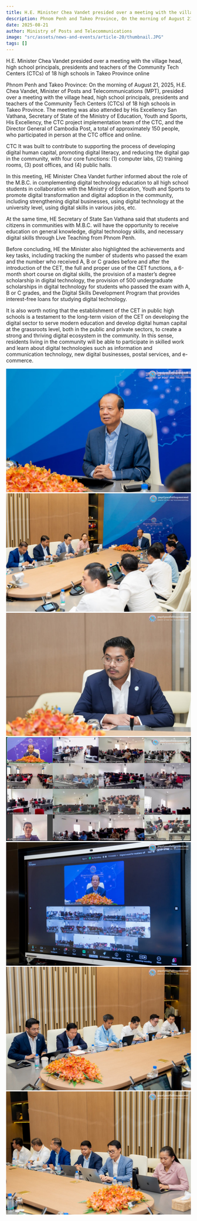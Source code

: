 ```yaml
---
title: H.E. Minister Chea Vandet presided over a meeting with the village head, high school principals, presidents and teachers of the Community Tech Centers (CTCs) of 18 high schools in Takeo Province online.
description: Phnom Penh and Takeo Province, On the morning of August 21, 2025, H.E. Chea Vandet, Minister of Posts and Telecommunications (MPT), presided over a meeting with the village head, high school principals, presidents and teachers of the Community Tech Centers (CTCs) of 18 high schools in Takeo Province. The meeting was also attended by His Excellency San Vathana, Secretary of State of the Ministry of Education, Youth and Sports, His Excellency, the CTC project implementation team of the CTC, and the Director General of Cambodia Post, a total of approximately 150 people, who participated in person at the CTC office and online.
date: 2025-08-21
author: Ministry of Posts and Telecommunications
image: "src/assets/news-and-events/article-20/thumbnail.JPG"
tags: []
---
```

H.E. Minister Chea Vandet presided over a meeting with the village head, high school principals, presidents and teachers of the Community Tech Centers (CTCs) of 18 high schools in Takeo Province online

Phnom Penh and Takeo Province: On the morning of August 21, 2025, H.E. Chea Vandet, Minister of Posts and Telecommunications (MPT), presided over a meeting with the village head, high school principals, presidents and teachers of the Community Tech Centers (CTCs) of 18 high schools in Takeo Province. The meeting was also attended by His Excellency San Vathana, Secretary of State of the Ministry of Education, Youth and Sports, His Excellency, the CTC project implementation team of the CTC, and the Director General of Cambodia Post, a total of approximately 150 people, who participated in person at the CTC office and online.

CTC It was built to contribute to supporting the process of developing digital human capital, promoting digital literacy, and reducing the digital gap in the community, with four core functions: (1) computer labs, (2) training rooms, (3) post offices, and (4) public halls.

In this meeting, HE Minister Chea Vandet further informed about the role of the M.B.C. in complementing digital technology education to all high school students in collaboration with the Ministry of Education, Youth and Sports to promote digital transformation and digital adoption in the community, including strengthening digital businesses, using digital technology at the university level, using digital skills in various jobs, etc.

At the same time, HE Secretary of State San Vathana said that students and citizens in communities with M.B.C. will have the opportunity to receive education on general knowledge, digital technology skills, and necessary digital skills through Live Teaching from Phnom Penh.

Before concluding, HE the Minister also highlighted the achievements and key tasks, including tracking the number of students who passed the exam and the number who received A, B or C grades before and after the introduction of the CET, the full and proper use of the CET functions, a 6-month short course on digital skills, the provision of a master’s degree scholarship in digital technology, the provision of 500 undergraduate scholarships in digital technology for students who passed the exam with A, B or C grades, and the Digital Skills Development Program that provides interest-free loans for studying digital technology.

It is also worth noting that the establishment of the CET in public high schools is a testament to the long-term vision of the CET on developing the digital sector to serve modern education and develop digital human capital at the grassroots level, both in the public and private sectors, to create a strong and thriving digital ecosystem in the community. In this sense, residents living in the community will be able to participate in skilled work and learn about digital technologies such as information and communication technology, new digital businesses, postal services, and e-commerce.


![photo 1](src/assets/news-and-events/article-20/photo-1.JPG)
![photo 2](src/assets/news-and-events/article-20/photo-2.JPG)
![photo 3](src/assets/news-and-events/article-20/photo-3.JPG)
![photo 4](src/assets/news-and-events/article-20/photo-4.JPG)
![photo 5](src/assets/news-and-events/article-20/photo-5.JPG)
![photo 6](src/assets/news-and-events/article-20/photo-6.JPG)
![photo 7](src/assets/news-and-events/article-20/photo-7.JPG)

